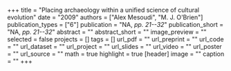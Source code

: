 +++
title = "Placing archaeology within a unified science of cultural evolution"
date = "2009"
authors = ["Alex Mesoudi", "M. J. O'Brien"]
publication_types = ["6"]
publication = "NA, _pp. 21--32_"
publication_short = "NA, _pp. 21--32_"
abstract = ""
abstract_short = ""
image_preview = ""
selected = false
projects = []
tags = []
url_pdf = ""
url_preprint = ""
url_code = ""
url_dataset = ""
url_project = ""
url_slides = ""
url_video = ""
url_poster = ""
url_source = ""
math = true
highlight = true
[header]
image = ""
caption = ""
+++
